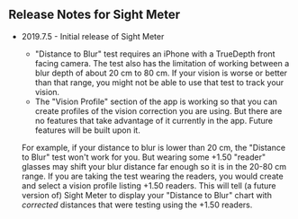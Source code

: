 ## Release Notes for Sight Meter

* 2019.7.5 - Initial release of Sight Meter
  - "Distance to Blur" test requires an iPhone with a TrueDepth front facing camera. The test also has the limitation of working between a blur depth of about 20 cm to 80 cm. If your vision is worse or better than that range, you might not be able to use that test to track your vision. 
  - The "Vision Profile" section of the app is working so that you can create profiles of the vision correction you are using. But there are no features that take advantage of it currently in the app. Future features will be built upon it. 
  
  For example, if your distance to blur is lower than 20 cm, the "Distance to Blur" test won't work for you. But wearing some +1.50 "reader" glasses may shift your blur distance far enough so it is in the 20-80 cm range. If you are taking the test wearing the readers, you would create and select a vision profile listing +1.50 readers. This will tell (a future version of) Sight Meter to display your "Distance to Blur" chart with *corrected* distances that were testing using the +1.50 readers. 
